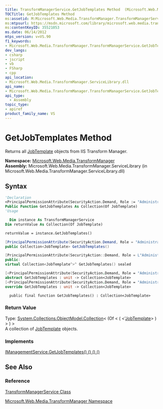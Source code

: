 ```yaml
---
title: TransformManagerService.GetJobTemplates Method  (Microsoft.Web.Media.TransformManager)
TOCTitle: GetJobTemplates Method
ms:assetid: M:Microsoft.Web.Media.TransformManager.TransformManagerService.GetJobTemplates
ms:mtpsurl: https://msdn.microsoft.com/library/microsoft.web.media.transformmanager.transformmanagerservice.getjobtemplates(v=VS.90)
ms:contentKeyID: 35521053
ms.date: 06/14/2012
mtps_version: v=VS.90
f1_keywords:
- Microsoft.Web.Media.TransformManager.TransformManagerService.GetJobTemplates
dev_langs:
- csharp
- jscript
- vb
- FSharp
- cpp
api_location:
- Microsoft.Web.Media.TransformManager.ServiceLibrary.dll
api_name:
- Microsoft.Web.Media.TransformManager.TransformManagerService.GetJobTemplates
api_type:
  - Assembly
topic_type:
- apiref
product_family_name: VS
---
```


# GetJobTemplates Method

Returns all [JobTemplate](jobtemplate-class-microsoft-web-media-transformmanager.md) objects from IIS Transform Manager.

**Namespace:**  [Microsoft.Web.Media.TransformManager](microsoft-web-media-transformmanager-namespace.md)  
**Assembly:**  Microsoft.Web.Media.TransformManager.ServiceLibrary (in Microsoft.Web.Media.TransformManager.ServiceLibrary.dll)

## Syntax

```vb
'Declaration
<PrincipalPermissionAttribute(SecurityAction.Demand, Role := "Administrators")> _
Public Function GetJobTemplates As Collection(Of JobTemplate)
'Usage

  Dim instance As TransformManagerService
Dim returnValue As Collection(Of JobTemplate)

returnValue = instance.GetJobTemplates()
```

```csharp
[PrincipalPermissionAttribute(SecurityAction.Demand, Role = "Administrators")]
public Collection<JobTemplate> GetJobTemplates()
```

```cpp
[PrincipalPermissionAttribute(SecurityAction::Demand, Role = L"Administrators")]
public:
virtual Collection<JobTemplate^>^ GetJobTemplates() sealed
```

``` fsharp
[<PrincipalPermissionAttribute(SecurityAction.Demand, Role = "Administrators")>]
abstract GetJobTemplates : unit -> Collection<JobTemplate> 
[<PrincipalPermissionAttribute(SecurityAction.Demand, Role = "Administrators")>]
override GetJobTemplates : unit -> Collection<JobTemplate> 
```

```jscript
  public final function GetJobTemplates() : Collection<JobTemplate>
```

### Return Value

Type: [System.Collections.ObjectModel.Collection](https://msdn.microsoft.com/library/ms132397)\< (Of \< ( \<'[JobTemplate](jobtemplate-class-microsoft-web-media-transformmanager.md)\> ) \> ) \>  
A collection of [JobTemplate](jobtemplate-class-microsoft-web-media-transformmanager.md) objects.  

### Implements

[IManagementService.GetJobTemplates() () () ()](imanagementservice-getjobtemplates-method-microsoft-web-media-transformmanager.md)  

## See Also

### Reference

[TransformManagerService Class](transformmanagerservice-class-microsoft-web-media-transformmanager.md)

[Microsoft.Web.Media.TransformManager Namespace](microsoft-web-media-transformmanager-namespace.md)
